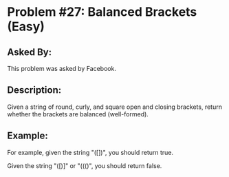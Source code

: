 # Problem #27: Balanced Brackets (Easy)

## Asked By:

This problem was asked by Facebook.

## Description:
 
Given a string of round, curly, and square open and closing brackets, return whether the brackets are balanced (well-formed).

## Example:

For example, given the string "([])[]({})", you should return true.  

Given the string "([)]" or "((()", you should return false.